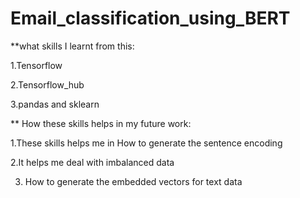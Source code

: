 # Email_classification_using_BERT

**what skills I learnt from this:

1.Tensorflow

2.Tensorflow_hub

3.pandas and sklearn

** How these skills helps in my future work:

1.These skills helps me in How to generate the sentence encoding

2.It helps me deal with imbalanced data

3. How to generate the embedded vectors for text data 
